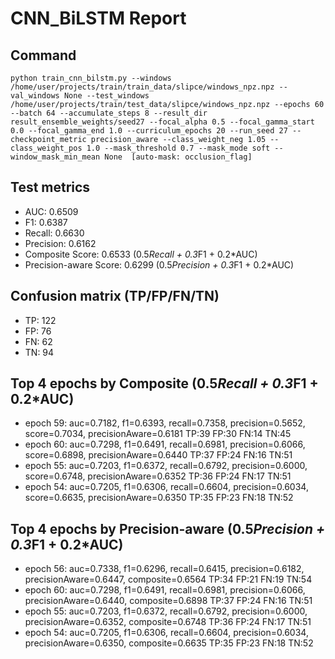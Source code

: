# CNN_BiLSTM Report

## Command
```
python train_cnn_bilstm.py --windows /home/user/projects/train/train_data/slipce/windows_npz.npz --val_windows None --test_windows /home/user/projects/train/test_data/slipce/windows_npz.npz --epochs 60 --batch 64 --accumulate_steps 8 --result_dir result_ensemble_weights/seed27 --focal_alpha 0.5 --focal_gamma_start 0.0 --focal_gamma_end 1.0 --curriculum_epochs 20 --run_seed 27 --checkpoint_metric precision_aware --class_weight_neg 1.05 --class_weight_pos 1.0 --mask_threshold 0.7 --mask_mode soft --window_mask_min_mean None  [auto-mask: occlusion_flag]
```

## Test metrics
- AUC: 0.6509
- F1: 0.6387
- Recall: 0.6630
- Precision: 0.6162
- Composite Score: 0.6533 (0.5*Recall + 0.3*F1 + 0.2*AUC)
- Precision-aware Score: 0.6299 (0.5*Precision + 0.3*F1 + 0.2*AUC)
## Confusion matrix (TP/FP/FN/TN)
- TP: 122
- FP: 76
- FN: 62
- TN: 94

## Top 4 epochs by Composite (0.5*Recall + 0.3*F1 + 0.2*AUC)
- epoch 59: auc=0.7182, f1=0.6393, recall=0.7358, precision=0.5652, score=0.7034, precisionAware=0.6181  TP:39 FP:30 FN:14 TN:45
- epoch 60: auc=0.7298, f1=0.6491, recall=0.6981, precision=0.6066, score=0.6898, precisionAware=0.6440  TP:37 FP:24 FN:16 TN:51
- epoch 55: auc=0.7203, f1=0.6372, recall=0.6792, precision=0.6000, score=0.6748, precisionAware=0.6352  TP:36 FP:24 FN:17 TN:51
- epoch 54: auc=0.7205, f1=0.6306, recall=0.6604, precision=0.6034, score=0.6635, precisionAware=0.6350  TP:35 FP:23 FN:18 TN:52

## Top 4 epochs by Precision-aware (0.5*Precision + 0.3*F1 + 0.2*AUC)
- epoch 56: auc=0.7338, f1=0.6296, recall=0.6415, precision=0.6182, precisionAware=0.6447, composite=0.6564  TP:34 FP:21 FN:19 TN:54
- epoch 60: auc=0.7298, f1=0.6491, recall=0.6981, precision=0.6066, precisionAware=0.6440, composite=0.6898  TP:37 FP:24 FN:16 TN:51
- epoch 55: auc=0.7203, f1=0.6372, recall=0.6792, precision=0.6000, precisionAware=0.6352, composite=0.6748  TP:36 FP:24 FN:17 TN:51
- epoch 54: auc=0.7205, f1=0.6306, recall=0.6604, precision=0.6034, precisionAware=0.6350, composite=0.6635  TP:35 FP:23 FN:18 TN:52
